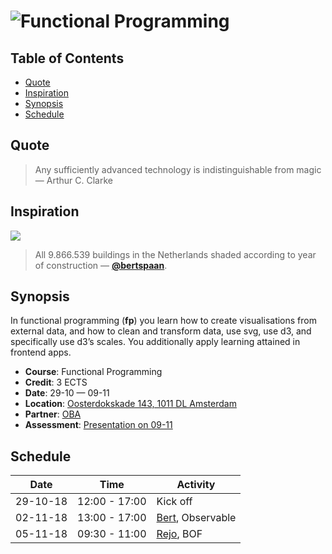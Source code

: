 # ![Functional Programming][banner]

## Table of Contents

*   [Quote](#quote)
*   [Inspiration](#inspiration)
*   [Synopsis](#synopsis)
*   [Schedule](#schedule)

## Quote

> Any sufficiently advanced technology is indistinguishable from magic
> — Arthur C. Clarke

## Inspiration

[![][inspiration-cover]][inspiration-link]

> All 9.866.539 buildings in the Netherlands shaded according to year of
> construction
> — [**@bertspaan**][inspiration-author].

## Synopsis

In functional programming (**fp**) you learn how to create visualisations from
external data, and how to clean and transform data, use svg, use d3, and
specifically use d3’s scales.
You additionally apply learning attained in frontend apps.

*   **Course**: Functional Programming
*   **Credit**: 3 ECTS
*   **Date**: 29-10 — 09-11
*   **Location**: [Oosterdokskade 143, 1011 DL Amsterdam][location]
*   **Partner**: [OBA][]
*   **Assessment**: [Presentation on 09-11][assessment]

## Schedule

| Date     | Time          | Activity             |
| -------- | ------------- | -------------------- |
| 29-10-18 | 12:00 - 17:00 | Kick off             |
| 02-11-18 | 13:00 - 17:00 | [Bert][], Observable |
| 05-11-18 | 09:30 - 11:00 | [Rejo][], BOF        |

[banner]: https://cdn.rawgit.com/cmda-tt/logo/6b810afa/banner-functional-programming.svg

[inspiration-cover]: ../image/buildings.jpg

[inspiration-link]: http://code.waag.org/buildings/

[inspiration-author]: https://github.com/bertspaan

[assessment]: ./assessment.md

[bert]: https://twitter.com/bertspaan

[rejo]: https://twitter.com/rejozenger

[location]: https://goo.gl/maps/TQEXVRTE42r

[oba]: https://www.oba.nl
